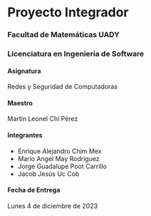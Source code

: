 # **Proyecto Integrador**

### Facultad de Matemáticas UADY

### Licenciatura en Ingeniería de Software

#### Asignatura

Redes y Seguridad de Computadoras

#### Maestro

Martín Leonel Chí Pérez

#### Integrantes

* Enrique Alejandro Chim Mex
* Mario Angel May Rodríguez
* Jorge Guadalupe Poot Carrillo
* Jacob Jesús Uc Cob

#### Fecha de Entrega

Lunes 4 de diciembre de 2023
